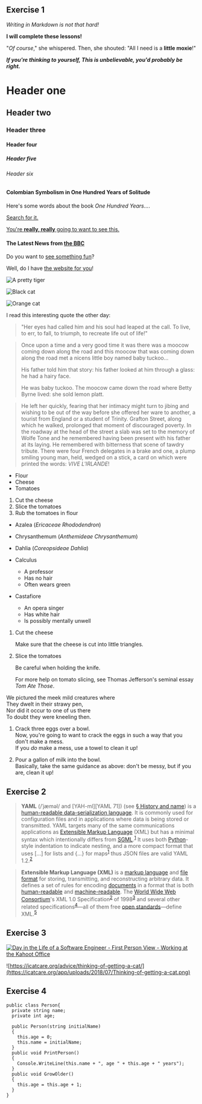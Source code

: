 ## Exercise 1

_Writing in Markdown is not that hard!_

**I will complete these lessons!**

"_Of course_," she whispered. Then, she shouted: "All I need is a **little moxie**!"

**_If you're thinking to yourself, This is unbelievable, you'd probably be right._**

# Header one

## Header two

### Header three

#### Header four

##### Header five

###### Header six

#### Colombian Symbolism in One Hundred Years of Solitude

Here's some words about the book _One Hundred Years..._.

[Search for it.](www.google.com)

[You're **really, really** going to want to see this.](www.dailykitten.com)

#### The Latest News from [the BBC](www.bbc.com/news)

Do you want to [see something fun][a fun place]?

Well, do I have [the website for you][another fun place]!

[a fun place]: www.zombo.com
[another fun place]: www.stumbleupon.com

![A pretty tiger](https://upload.wikimedia.org/wikipedia/commons/5/56/Tiger.50.jpg)

![Black cat][Black]

![Orange cat][Orange]

[Black]: https://upload.wikimedia.org/wikipedia/commons/a/a3/81_INF_DIV_SSI.jpg

[Orange]: http://icons.iconarchive.com/icons/google/noto-emoji-animals-nature/256/22221-cat-icon.png

I read this interesting quote the other day:

> "Her eyes had called him and his soul had leaped at the call. To live, to err, to fall, to triumph, to recreate life out of life!"


> Once upon a time and a very good time it was there was a moocow coming down along the road and this moocow that was coming down along the road met a nicens little boy named baby tuckoo...
>
> His father told him that story: his father looked at him through a glass: he had a hairy face.
>
> He was baby tuckoo. The moocow came down the road where Betty Byrne lived: she sold lemon platt.

> He left her quickly, fearing that her intimacy might turn to jibing and wishing to be out of the way before she offered her ware to another, a tourist from England or a student of Trinity. Grafton Street, along which he walked, prolonged that moment of discouraged poverty. In the roadway at the head of the street a slab was set to the memory of Wolfe Tone and he remembered having been present with his father at its laying. He remembered with bitterness that scene of tawdry tribute. There were four French delegates in a brake and one, a plump smiling young man, held, wedged on a stick, a card on which were printed the words: _VIVE L'IRLANDE_!

* Flour
* Cheese
* Tomatoes

1. Cut the cheese
2. Slice the tomatoes
3. Rub the tomatoes in flour

* Azalea (_Ericaceae Rhododendron_)
* Chrysanthemum (_Anthemideae Chrysanthemum_)
* Dahlia (_Coreopsideae Dahlia_)

* Calculus
    * A professor
    * Has no hair
    * Often wears green
* Castafiore
    * An opera singer
    * Has white hair
    * Is possibly mentally unwell

1. Cut the cheese

    Make sure that the cheese is cut into little triangles.

2. Slice the tomatoes

    Be careful when holding the knife.

    For more help on tomato slicing, see Thomas Jefferson's seminal essay _Tom Ate Those_.

We pictured the meek mild creatures where  
They dwelt in their strawy pen,  
Nor did it occur to one of us there  
To doubt they were kneeling then.  

1. Crack three eggs over a bowl.  
 Now, you're going to want to crack the eggs in such a way that you don't make a mess.  
 If you _do_ make a mess, use a towel to clean it up!

2. Pour a gallon of milk into the bowl.  
 Basically, take the same guidance as above: don't be messy, but if you are, clean it up!

## Exercise 2

> **YAML** (/ˈjæməl/ and [YAH-ml][YAML 71]) (see [§ History and name][YAML link2]) is a [human-readable data-serialization language][YAML link3]. It is commonly used for configuration files and in applications where data is being stored or transmitted. YAML targets many of the same communications applications as [Extensible Markup Language][YAML link4] (XML) but has a minimal syntax which intentionally differs from [SGML][YAML link5].<sup>[1][YAML link7]</sup> It uses both [Python][YAML link6]-style indentation to indicate nesting, and a more compact format that uses [...] for lists and {...} for maps<sup>[1][YAML link7]</sup> thus JSON files are valid YAML 1.2.<sup>[2][YAML link8]</sup>

[YAML link1]: https://en.wikipedia.org/wiki/Help:Pronunciation_respelling_key
[YAML link2]: https://en.wikipedia.org/wiki/YAML#History_and_name
[YAML link3]: https://en.wikipedia.org/wiki/Human-readable
[YAML link4]: https://en.wikipedia.org/wiki/Extensible_Markup_Language
[YAML link5]: https://en.wikipedia.org/wiki/SGML
[YAML link6]: https://en.wikipedia.org/wiki/Python_(programming_language)
[YAML link7]: https://en.wikipedia.org/wiki/YAML#cite_note-1.0-1
[YAML link8]: https://en.wikipedia.org/wiki/YAML#cite_note-YAML_Version_1.2-2

> **Extensible Markup Language (XML)** is a [markup language][XML link1] and [file format][XML link2] for storing, transmitting, and reconstructing arbitrary data. It defines a set of rules for encoding [documents][XML link3] in a format that is both [human-readable][XML link4] and [machine-readable][XML link5]. The [World Wide Web Consortium][XML link6]'s XML 1.0 Specification<sup>[2][XML link7]</sup> of 1998<sup>[3][XML link8]</sup> and several other related specifications<sup>[4][XML link9]</sup>—all of them free [open standards][XML link11]—define XML.<sup>[5][XML link10]</sup>

[XML link1]:https://en.wikipedia.org/wiki/Markup_language
[XML link2]:https://en.wikipedia.org/wiki/File_format
[XML link3]:https://en.wikipedia.org/wiki/Electronic_document
[XML link4]:https://en.wikipedia.org/wiki/Human-readable_medium
[XML link5]:https://en.wikipedia.org/wiki/Machine-readable_data
[XML link6]:https://en.wikipedia.org/wiki/World_Wide_Web_Consortium
[XML link7]:https://en.wikipedia.org/wiki/XML#cite_note-2
[XML link8]:https://en.wikipedia.org/wiki/XML#cite_note-3
[XML link9]:https://en.wikipedia.org/wiki/XML#cite_note-4
[XML link10]:https://en.wikipedia.org/wiki/XML#cite_note-5
[XML link11]:https://en.wikipedia.org/wiki/Open_standard

## Exercise 3

[![Day in the Life of a Software Engineer - First Person View - Working at the Kahoot Office](https://img.youtube.com/vi/tQG6jYy9xto/0.jpg)](https://www.youtube.com/watch?v=tQG6jYy9xto)

![https://icatcare.org/advice/thinking-of-getting-a-cat/](https://icatcare.org/app/uploads/2018/07/Thinking-of-getting-a-cat.png)

## Exercise 4

```
public class Person{
  private string name;
  private int age;

  public Person(string initialName)
  {
    this.age = 0;
    this.name = initialName;
  }
  public void PrintPerson()
  {
    Console.WriteLine(this.name + ", age " + this.age + " years");
  }
  public void GrowOlder()
  {
    this.age = this.age + 1;
  }
}
```
